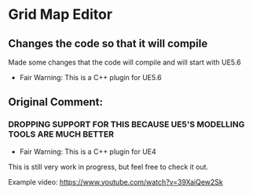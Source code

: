 # Grid Map Editor
## Changes the code so that it will compile 

Made some changes that the code will compile and will start with UE5.6
* Fair Warning:  This is a C++ plugin for UE5.6


## Original Comment:
### DROPPING SUPPORT FOR THIS BECAUSE UE5'S MODELLING TOOLS ARE MUCH BETTER
* Fair Warning:  This is a C++ plugin for UE4

This is still very work in progress, but feel free to check it out.

Example video:  https://www.youtube.com/watch?v=39XaiQew2Sk
